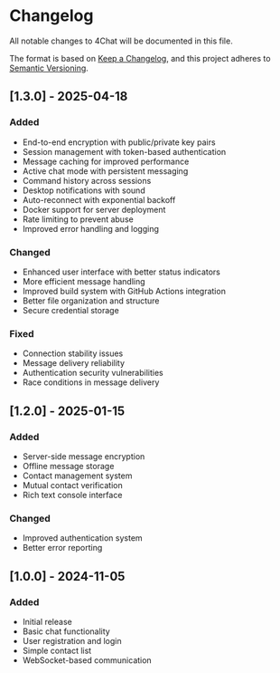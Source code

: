 # Changelog

All notable changes to 4Chat will be documented in this file.

The format is based on [Keep a Changelog](https://keepachangelog.com/en/1.0.0/),
and this project adheres to [Semantic Versioning](https://semver.org/spec/v2.0.0.html).

## [1.3.0] - 2025-04-18

### Added
- End-to-end encryption with public/private key pairs
- Session management with token-based authentication
- Message caching for improved performance
- Active chat mode with persistent messaging
- Command history across sessions
- Desktop notifications with sound
- Auto-reconnect with exponential backoff
- Docker support for server deployment
- Rate limiting to prevent abuse
- Improved error handling and logging

### Changed
- Enhanced user interface with better status indicators
- More efficient message handling
- Improved build system with GitHub Actions integration
- Better file organization and structure
- Secure credential storage

### Fixed
- Connection stability issues
- Message delivery reliability
- Authentication security vulnerabilities
- Race conditions in message delivery

## [1.2.0] - 2025-01-15

### Added
- Server-side message encryption
- Offline message storage
- Contact management system
- Mutual contact verification
- Rich text console interface

### Changed
- Improved authentication system
- Better error reporting

## [1.0.0] - 2024-11-05

### Added
- Initial release
- Basic chat functionality
- User registration and login
- Simple contact list
- WebSocket-based communication